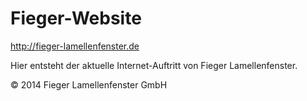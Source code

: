 Fieger-Website
==============

http://fieger-lamellenfenster.de

Hier entsteht der aktuelle Internet-Auftritt von Fieger Lamellenfenster.

© 2014 Fieger Lamellenfenster GmbH
